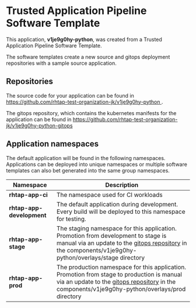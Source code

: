 # Trusted Application Pipeline Software Template

This application, **v1je9g0hy-python**, was created from a Trusted Application Pipeline Software Template.

The software templates create a new source and gitops deployment repositories with a sample source application. 

## Repositories

The source code for your application can be found in [https://github.com/rhtap-test-organization-jk/v1je9g0hy-python ](https://github.com/rhtap-test-organization-jk/v1je9g0hy-python ).
 
The gitops repository, which contains the kubernetes manifests for the application can be found in 
[https://github.com/rhtap-test-organization-jk/v1je9g0hy-python-gitops ](https://github.com/rhtap-test-organization-jk/v1je9g0hy-python-gitops ) 

## Application namespaces 

The default application will be found in the following namespaces. Applications can be deployed into unique namespaces or multiple software templates can also bet generated into the same group namespaces.  

|  Namespace   |  Description   |  
| -------- | -------- |
| **rhtap-app-ci** | The namespace used for CI workloads |
| **rhtap-app-development** | The default application during development. Every build will be deployed to this namespace for testing. |
| **rhtap-app-stage** | The staging namespace for this application. Promotion from development to stage is manual via an update to the [gitops repository](https://github.com/rhtap-test-organization-jk/v1je9g0hy-python-gitops ) in the components/v1je9g0hy-python/overlays/stage directory |
| **rhtap-app-prod** | The production namespace for this application. Promotion from stage to production is manual via an update to the [gitops repository](https://github.com/rhtap-test-organization-jk/v1je9g0hy-python-gitops ) in the components/v1je9g0hy-python/overlays/prod directory |